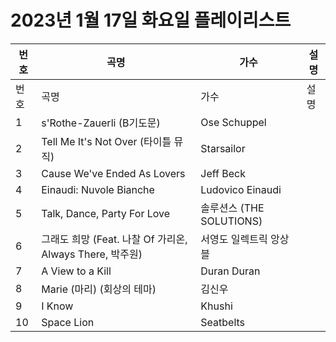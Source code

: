 # 2023년 1월 17일 화요일 플레이리스트

| 번호 | 곡명 | 가수 | 설명 |
|------|------|------|------|
| 번호 | 곡명 | 가수 | 설명 |
| 1 | s'Rothe-Zauerli (B기도문) | Ose Schuppel |  |
| 2 | Tell Me It's Not Over (타이틀 뮤직) | Starsailor |  |
| 3 | Cause We've Ended As Lovers | Jeff Beck |  |
| 4 | Einaudi: Nuvole Bianche | Ludovico Einaudi |  |
| 5 | Talk, Dance, Party For Love | 솔루션스 (THE SOLUTIONS) |  |
| 6 | 그래도 희망 (Feat. 나찰 Of 가리온, Always There, 박주원) | 서영도 일렉트릭 앙상블 |  |
| 7 | A View to a Kill | Duran Duran |  |
| 8 | Marie (마리) (회상의 테마) | 김신우 |  |
| 9 | I Know | Khushi |  |
| 10 | Space Lion | Seatbelts |  |
